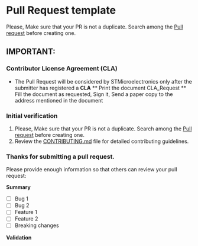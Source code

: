 # Pull Request template

Please, Make sure that your PR is not a duplicate.
Search among the [Pull request](https://github.com/CCASTM/git-training/pulls) before creating one.

## IMPORTANT: 

### Contributor License Agreement (CLA)

* The Pull Request will be considered by STMicroelectronics only after the submitter has registered a **CLA**
  ** Print the document CLA_Request 
  ** Fill the document as requested, Sign it, Send a paper copy to the address mentioned in the document
	
### Initial verification
1. Please, Make sure that your PR is not a duplicate. Search among the [Pull request](https://github.com/CCASTM/git-training/pulls) before creating one.
2. Review the [CONTRIBUTING.md](CONTRIBUTING.md) file for detailed contributing guidelines.


### Thanks for submitting a pull request.
Please provide enough information so that others can review your pull request:

**Summary**

* [ ] Bug 1
* [ ] Bug 2
* [ ] Feature 1
* [ ] Feature 2
* [ ] Breaking changes

**Validation**


